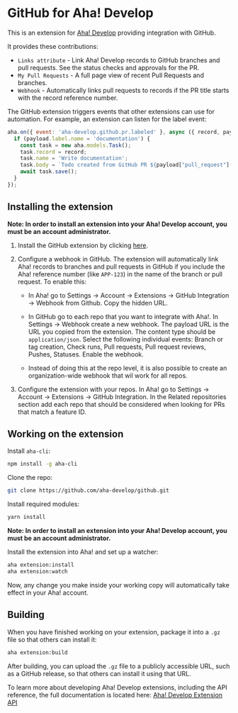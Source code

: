 # GitHub for Aha! Develop

This is an extension for [Aha! Develop](https://www.aha.io/develop) providing integration with GitHub.

It provides these contributions:

- `Links attribute` - Link Aha! Develop records to GitHub branches and pull requests. See the status checks and approvals for the PR.
- `My Pull Requests` - A full page view of recent Pull Requests and branches.
- `Webhook` - Automatically links pull requests to records if the PR title starts with the record reference number.

The GitHub extension triggers events that other extensions can use for automation. For example, an extension can listen for the label event:

```js
aha.on({ event: 'aha-develop.github.pr.labeled' }, async ({ record, payload }) => {
  if (payload.label.name = 'documentation') {
    const task = new aha.models.Task();
    task.record = record;
    task.name = 'Write documentation';
    task.body = `Todo created from GitHub PR ${payload["pull_request"]["html_url"]}`;
    await task.save();
  }
});
```

## Installing the extension

**Note: In order to install an extension into your Aha! Develop account, you must be an account administrator.**

1. Install the GitHub extension by clicking [here](https://secure.aha.io/settings/account/extensions/install?url=https%3A%2F%2Fsecure.aha.io%2Fextensions%2Faha-develop.github.gz).

2. Configure a webhook in GitHub. The extension will automatically link Aha! records to branches and pull requests in GitHub if you include the Aha! reference number (like `APP-123`) in the name of the branch or pull request. To enable this:

   - In Aha! go to Settings -> Account -> Extensions -> GitHub Integration -> Webhook from Github. Copy the hidden URL.

   - In GitHub go to each repo that you want to integrate with Aha!. In Settings -> Webhook create a new webhook. The payload URL is the URL you copied from the extension. The content type should be `application/json`. Select the following individual events: Branch or tag creation, Check runs, Pull requests, Pull request reviews, Pushes, Statuses. Enable the webhook.

    - Instead of doing this at the repo level, it is also possible to create an organization-wide webhook that wil work for all repos.

  3. Configure the extension with your repos. In Aha! go to Settings -> Account -> Extensions -> GitHub Integration. In the Related repositories section add each repo that should be considered when looking for PRs that match a feature ID.

## Working on the extension

Install `aha-cli`:

```sh
npm install -g aha-cli
```

Clone the repo:

```sh
git clone https://github.com/aha-develop/github.git
```

Install required modules:

```sh
yarn install
```

**Note: In order to install an extension into your Aha! Develop account, you must be an account administrator.**

Install the extension into Aha! and set up a watcher:

```sh
aha extension:install
aha extension:watch
```

Now, any change you make inside your working copy will automatically take effect in your Aha! account.

## Building

When you have finished working on your extension, package it into a `.gz` file so that others can install it:

```sh
aha extension:build
```

After building, you can upload the `.gz` file to a publicly accessible URL, such as a GitHub release, so that others can install it using that URL.

To learn more about developing Aha! Develop extensions, including the API reference, the full documentation is located here: [Aha! Develop Extension API](https://www.aha.io/support/develop/extensions)
